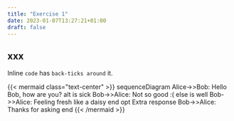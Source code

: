 ```yaml
---
title: "Exercise 1"
date: 2023-01-07T13:27:21+01:00
draft: false
---
```

## xxx
Inline `code` has `back-ticks around` it.

{{< mermaid class="text-center" >}}
sequenceDiagram
    Alice->>Bob: Hello Bob, how are you?
    alt is sick
        Bob->>Alice: Not so good :(
    else is well
        Bob->>Alice: Feeling fresh like a daisy
    end
    opt Extra response
        Bob->>Alice: Thanks for asking
    end
{{< /mermaid >}}
